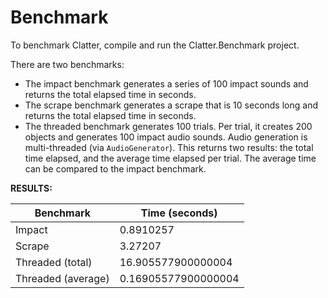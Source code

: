# Benchmark

To benchmark Clatter, compile and run the Clatter.Benchmark project.

There are two benchmarks:

- The impact benchmark generates a series of 100 impact sounds and returns the total elapsed time in seconds.
- The scrape benchmark generates a scrape that is 10 seconds long and returns the total elapsed time in seconds.
- The threaded benchmark generates 100 trials. Per trial, it creates 200 objects and generates 100 impact audio sounds. Audio generation is multi-threaded (via `AudioGenerator`). This returns two results: the total time elapsed, and the average time elapsed per trial. The average time can be compared to the impact benchmark.

**RESULTS:**

| Benchmark | Time (seconds) |
| --- | --- |
| Impact | 0.8910257 |
| Scrape | 3.27207 |
| Threaded (total) | 16.905577900000004 |
| Threaded (average) | 0.16905577900000004 |